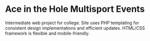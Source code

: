 # Ace in the Hole Multisport Events

Intermediate web project for college.  Site uses PHP templating for consistent design implementations and efficient updates.  HTML/CSS framework is flexible and mobile-friendly.
